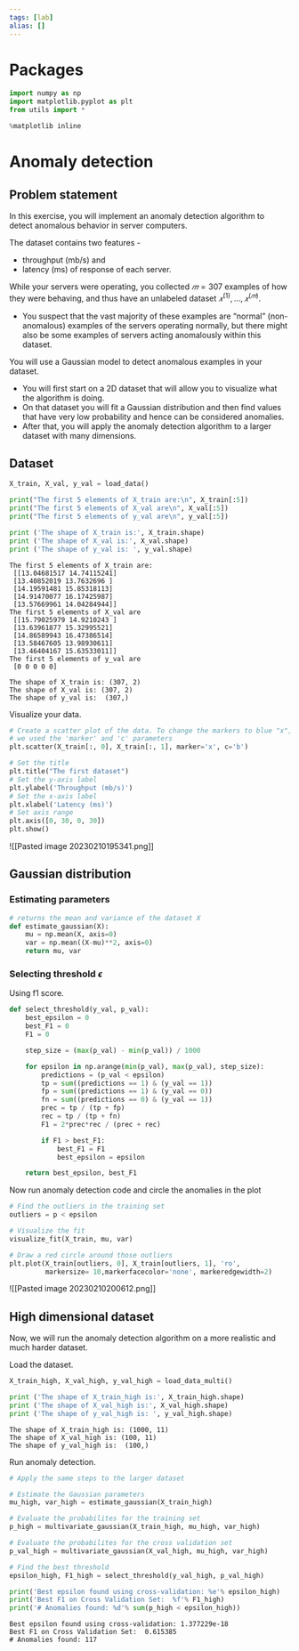 ```yaml
---
tags: [lab]
alias: []
---
```

# Packages
```python
import numpy as np
import matplotlib.pyplot as plt
from utils import *

%matplotlib inline
```

# Anomaly detection
## Problem statement
In this exercise, you will implement an anomaly detection algorithm to detect anomalous behavior in server computers.

The dataset contains two features -
-   throughput (mb/s) and
-   latency (ms) of response of each server.

While your servers were operating, you collected $𝑚=307$ examples of how they were behaving, and thus have an unlabeled dataset ${𝑥^{(1)},\ldots,𝑥^{(𝑚)}}$.
-   You suspect that the vast majority of these examples are “normal” (non-anomalous) examples of the servers operating normally, but there might also be some examples of servers acting anomalously within this dataset.

You will use a Gaussian model to detect anomalous examples in your dataset.
-   You will first start on a 2D dataset that will allow you to visualize what the algorithm is doing.
-   On that dataset you will fit a Gaussian distribution and then find values that have very low probability and hence can be considered anomalies.
-   After that, you will apply the anomaly detection algorithm to a larger dataset with many dimensions.
## Dataset
```python
X_train, X_val, y_val = load_data()

print("The first 5 elements of X_train are:\n", X_train[:5]) 
print("The first 5 elements of X_val are\n", X_val[:5])  
print("The first 5 elements of y_val are\n", y_val[:5])  

print ('The shape of X_train is:', X_train.shape)
print ('The shape of X_val is:', X_val.shape)
print ('The shape of y_val is: ', y_val.shape)
```
```
The first 5 elements of X_train are:
 [[13.04681517 14.74115241]
 [13.40852019 13.7632696 ]
 [14.19591481 15.85318113]
 [14.91470077 16.17425987]
 [13.57669961 14.04284944]]
The first 5 elements of X_val are
 [[15.79025979 14.9210243 ]
 [13.63961877 15.32995521]
 [14.86589943 16.47386514]
 [13.58467605 13.98930611]
 [13.46404167 15.63533011]]
The first 5 elements of y_val are
 [0 0 0 0 0]

The shape of X_train is: (307, 2)
The shape of X_val is: (307, 2)
The shape of y_val is:  (307,)
```

Visualize your data.
```python
# Create a scatter plot of the data. To change the markers to blue "x",
# we used the 'marker' and 'c' parameters
plt.scatter(X_train[:, 0], X_train[:, 1], marker='x', c='b') 

# Set the title
plt.title("The first dataset")
# Set the y-axis label
plt.ylabel('Throughput (mb/s)')
# Set the x-axis label
plt.xlabel('Latency (ms)')
# Set axis range
plt.axis([0, 30, 0, 30])
plt.show()
```
![[Pasted image 20230210195341.png]]

## Gaussian distribution
### Estimating parameters
```python
# returns the mean and variance of the dataset X
def estimate_gaussian(X):
	mu = np.mean(X, axis=0)
	var = np.mean((X-mu)**2, axis=0)
	return mu, var
```

### Selecting threshold $\epsilon$
Using f1 score. 
```python
def select_threshold(y_val, p_val):
	best_epsilon = 0
	best_F1 = 0
	F1 = 0

	step_size = (max(p_val) - min(p_val)) / 1000

	for epsilon in np.arange(min(p_val), max(p_val), step_size):
		predictions = (p_val < epsilon)
		tp = sum((predictions == 1) & (y_val == 1))
        fp = sum((predictions == 1) & (y_val == 0))
        fn = sum((predictions == 0) & (y_val == 1))
        prec = tp / (tp + fp)
        rec = tp / (tp + fn)
        F1 = 2*prec*rec / (prec + rec)

		if F1 > best_F1:
			best_F1 = F1
			best_epsilon = epsilon

	return best_epsilon, best_F1
```

Now run anomaly detection code and circle the anomalies in the plot
```python
# Find the outliers in the training set 
outliers = p < epsilon

# Visualize the fit
visualize_fit(X_train, mu, var)

# Draw a red circle around those outliers
plt.plot(X_train[outliers, 0], X_train[outliers, 1], 'ro',
         markersize= 10,markerfacecolor='none', markeredgewidth=2)
```
![[Pasted image 20230210200612.png]]

## High dimensional dataset
Now, we will run the anomaly detection algorithm on a more realistic and much harder dataset.

Load the dataset.
```python
X_train_high, X_val_high, y_val_high = load_data_multi()

print ('The shape of X_train_high is:', X_train_high.shape)
print ('The shape of X_val_high is:', X_val_high.shape)
print ('The shape of y_val_high is: ', y_val_high.shape)
```
```
The shape of X_train_high is: (1000, 11)
The shape of X_val_high is: (100, 11)
The shape of y_val_high is:  (100,)
```

Run anomaly detection.
```python
# Apply the same steps to the larger dataset

# Estimate the Gaussian parameters
mu_high, var_high = estimate_gaussian(X_train_high)

# Evaluate the probabilites for the training set
p_high = multivariate_gaussian(X_train_high, mu_high, var_high)

# Evaluate the probabilites for the cross validation set
p_val_high = multivariate_gaussian(X_val_high, mu_high, var_high)

# Find the best threshold
epsilon_high, F1_high = select_threshold(y_val_high, p_val_high)

print('Best epsilon found using cross-validation: %e'% epsilon_high)
print('Best F1 on Cross Validation Set:  %f'% F1_high)
print('# Anomalies found: %d'% sum(p_high < epsilon_high))
```
```
Best epsilon found using cross-validation: 1.377229e-18
Best F1 on Cross Validation Set:  0.615385
# Anomalies found: 117
```